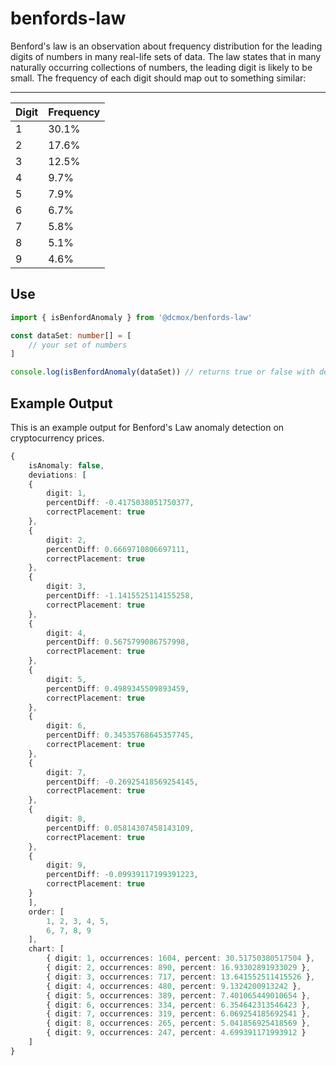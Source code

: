 # benfords-law

Benford's law is an observation about frequency distribution for the leading digits of numbers in many real-life sets of data. The law states that in many naturally occurring collections of numbers, the leading digit is likely to be small. The frequency of each digit should map out to something similar:

---

| Digit | Frequency |
| ----- | --------- |
| 1     | 30.1%     |
| 2     | 17.6%     |
| 3     | 12.5%     |
| 4     | 9.7%      |
| 5     | 7.9%      |
| 6     | 6.7%      |
| 7     | 5.8%      |
| 8     | 5.1%      |
| 9     | 4.6%      |

## Use

```typescript
import { isBenfordAnomaly } from '@dcmox/benfords-law'

const dataSet: number[] = [
	// your set of numbers
]

console.log(isBenfordAnomaly(dataSet)) // returns true or false with deviation optional
```

## Example Output

This is an example output for Benford's Law anomaly detection on cryptocurrency prices.

```typescript
{
	isAnomaly: false,
	deviations: [
	{
		digit: 1,
		percentDiff: -0.4175038051750377,
		correctPlacement: true
	},
	{
		digit: 2,
		percentDiff: 0.6669710806697111,
		correctPlacement: true
	},
	{
		digit: 3,
		percentDiff: -1.1415525114155258,
		correctPlacement: true
	},
	{
		digit: 4,
		percentDiff: 0.5675799086757998,
		correctPlacement: true
	},
	{
		digit: 5,
		percentDiff: 0.4989345509893459,
		correctPlacement: true
	},
	{
		digit: 6,
		percentDiff: 0.34535768645357745,
		correctPlacement: true
	},
	{
		digit: 7,
		percentDiff: -0.26925418569254145,
		correctPlacement: true
	},
	{
		digit: 8,
		percentDiff: 0.05814307458143109,
		correctPlacement: true
	},
	{
		digit: 9,
		percentDiff: -0.09939117199391223,
		correctPlacement: true
	}
	],
	order: [
		1, 2, 3, 4, 5,
		6, 7, 8, 9
	],
	chart: [
		{ digit: 1, occurrences: 1604, percent: 30.51750380517504 },
		{ digit: 2, occurrences: 890, percent: 16.93302891933029 },
		{ digit: 3, occurrences: 717, percent: 13.641552511415526 },
		{ digit: 4, occurrences: 480, percent: 9.1324200913242 },
		{ digit: 5, occurrences: 389, percent: 7.401065449010654 },
		{ digit: 6, occurrences: 334, percent: 6.354642313546423 },
		{ digit: 7, occurrences: 319, percent: 6.069254185692541 },
		{ digit: 8, occurrences: 265, percent: 5.041856925418569 },
		{ digit: 9, occurrences: 247, percent: 4.699391171993912 }
	]
}
```
